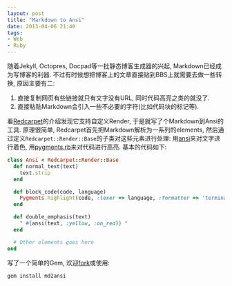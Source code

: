 ```yaml
---
layout: post
title: "Markdown to Ansi"
date: 2013-04-06 21:40
tags:
- Web
- Ruby
---
```


随着Jekyll, Octopres, Docpad等一批静态博客生成器的兴起, Markdown已经成为写博客的利器. 不过有时候想把博客上的文章直接贴到BBS上就需要去做一些转换, 原因主要有二:

1. 直接复制网页有些链接就只有文字没有URL, 同时代码高亮之类的就没了.
2. 直接粘贴Markdown会引入一些不必要的字符(比如代码块的标记等).

看[Redcarpet](https://github.com/vmg/redcarpet)的介绍发现它支持自定义Render, 于是就写了个Markdown到Ansi的工具. 原理很简单, Redcarpet首先把Markdown解析为一系列的elements, 然后通过定义`Redcarpet::Render::Base`的子类对这些元素进行处理: 用[ansi](http://rubyworks.github.io/ansi/)来对文字进行着色, 用[pygments.rb](https://github.com/tmm1/pygments.rb)来对代码进行高亮. 基本的代码如下:

``` ruby
class Ansi < Redcarpet::Render::Base
  def normal_text(text)
    text.strip
  end

  def block_code(code, language)
    Pygments.highlight(code, :lexer => language, :formatter => 'terminal') + "\n\n"
  end

  def double_emphasis(text)
    " #{ansi(text, :yellow, :on_red)} "
  end

  # Other elements goes here
end
```

写了一个简单的Gem, 欢迎[fork](https://github.com/hanjianwei/md2ansi)或使用:

``` bash
gem install md2ansi
```
